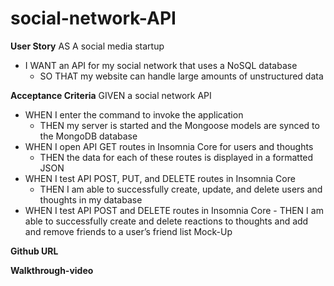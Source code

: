# social-network-API

**User Story**
AS A social media startup
- I WANT an API for my social network that uses a NoSQL database
    - SO THAT my website can handle large amounts of unstructured data

**Acceptance Criteria**
GIVEN a social network API

- WHEN I enter the command to invoke the application
  - THEN my server is started and the Mongoose models are synced to the MongoDB database
- WHEN I open API GET routes in Insomnia Core for users and thoughts
  - THEN the data for each of these routes is displayed in a formatted JSON
- WHEN I test API POST, PUT, and DELETE routes in Insomnia Core
  - THEN I am able to successfully create, update, and delete users and thoughts in my database
- WHEN I test API POST and DELETE routes in Insomnia Core - THEN I am able to successfully create and delete reactions to thoughts and add and remove friends to a user’s friend list
  Mock-Up

**Github URL**

**Walkthrough-video**